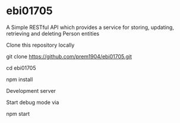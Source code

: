 # ebi01705
A Simple RESTful API which provides a service for storing, updating,
retrieving and deleting Person entities

Clone this repository locally

git clone https://github.com/prem1904/ebi01705.git

cd ebi01705

npm install

Development server

Start debug mode
via

npm start
